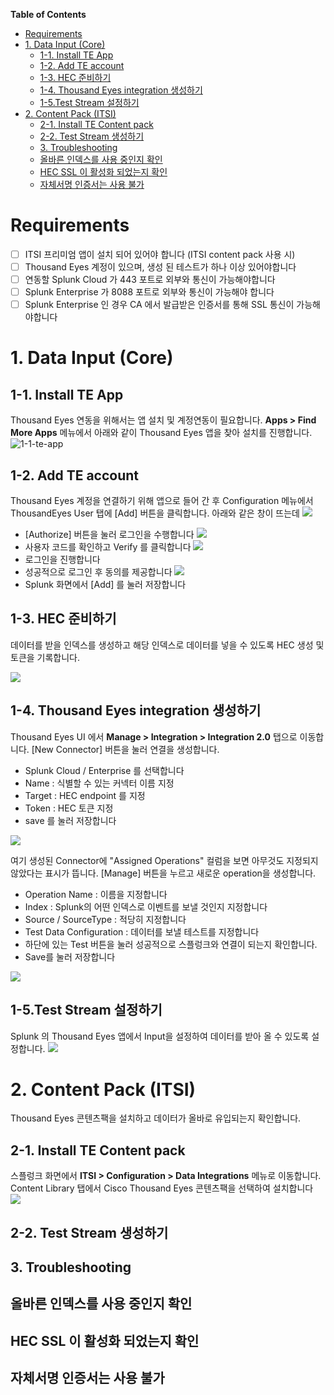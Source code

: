 **Table of Contents**

- [Requirements](#requirements)
- [1. Data Input (Core)](#1-data-input-core)
  - [1-1. Install TE App](#1-1-install-te-app)
  - [1-2. Add TE account](#1-2-add-te-account)
  - [1-3. HEC 준비하기](#1-3-hec-준비하기)
  - [1-4. Thousand Eyes integration 생성하기](#1-4-thousand-eyes-integration-생성하기)
  - [1-5.Test Stream 설정하기](#1-5test-stream-설정하기)
- [2. Content Pack (ITSI)](#2-content-pack-itsi)
  - [2-1. Install TE Content pack](#2-1-install-te-content-pack)
  - [2-2. Test Stream 생성하기](#2-2-test-stream-생성하기)
  - [3. Troubleshooting](#3-troubleshooting)
  - [올바른 인덱스를 사용 중인지 확인](#올바른-인덱스를-사용-중인지-확인)
  - [HEC SSL 이 활성화 되었는지 확인](#hec-ssl-이-활성화-되었는지-확인)
  - [자체서명 인증서는 사용 불가](#자체서명-인증서는-사용-불가)

# Requirements

- [ ] ITSI 프리미엄 앱이 설치 되어 있어야 합니다 (ITSI content pack 사용 시)
- [ ] Thousand Eyes 계정이 있으며, 생성 된 테스트가 하나 이상 있어야합니다
- [ ] 연동할 Splunk Cloud 가 443 포트로 외부와 통신이 가능해야합니다
- [ ] Splunk Enterprise 가 8088 포트로 외부와 통신이 가능해야 합니다
- [ ] Splunk Enterprise 인 경우 CA 에서 발급받은 인증서를 통해 SSL 통신이 가능해야합니다

# 1. Data Input (Core)

## 1-1. Install TE App

Thousand Eyes 연동을 위해서는 앱 설치 및 계정연동이 필요합니다. **Apps > Find More Apps** 메뉴에서 아래와 같이 Thousand Eyes 앱을 찾아 설치를 진행합니다.
![1-1-te-app](./src/images/1-1-te-app.jpg)

## 1-2. Add TE account

Thousand Eyes 계정을 연결하기 위해 앱으로 들어 간 후 Configuration 메뉴에서 ThousandEyes User 탭에 [Add] 버튼을 클릭합니다.
아래와 같은 창이 뜨는데
![](./src/images/1-2-te-login1.jpg)

- [Authorize] 버튼을 눌러 로그인을 수행합니다
  ![](./src/images/1-2-te-login2.jpg)
- 사용자 코드를 확인하고 Verify 를 클릭합니다
  ![](./src/images/1-2-te-login3.jpg)
- 로그인을 진행합니다
- 성공적으로 로그인 후 동의를 제공합니다
  ![](./src/images/1-2-te-login4.jpg)
- Splunk 화면에서 [Add] 를 눌러 저장합니다

## 1-3. HEC 준비하기

데이터를 받을 인덱스를 생성하고 해당 인덱스로 데이터를 넣을 수 있도록 HEC 생성 및 토큰을 기록합니다.

![](./src/images/1-3-hec.jpg)

## 1-4. Thousand Eyes integration 생성하기

Thousand Eyes UI 에서 **Manage > Integration > Integration 2.0** 탭으로 이동합니다.
[New Connector] 버튼을 눌러 연결을 생성합니다.

- Splunk Cloud / Enterprise 를 선택합니다
- Name : 식별할 수 있는 커넥터 이름 지정
- Target : HEC endpoint 를 지정
- Token : HEC 토큰 지정
- save 를 눌러 저장합니다

![](./src/images/1-4-te-connector.jpg)

여기 생성된 Connector에 "Assigned Operations" 컬럼을 보면 아무것도 지정되지 않았다는 표시가 뜹니다.
[Manage] 버튼을 누르고 새로운 operation을 생성합니다.

- Operation Name : 이름을 지정합니다
- Index : Splunk의 어떤 인덱스로 이벤트를 보낼 것인지 지정합니다
- Source / SourceType : 적당히 지정합니다
- Test Data Configuration : 데이터를 보낼 테스트를 지정합니다
- 하단에 있는 Test 버튼을 눌러 성공적으로 스플렁크와 연결이 되는지 확인합니다.
- Save를 눌러 저장합니다

![](./src/images/1-4-te-operation.jpg)

## 1-5.Test Stream 설정하기

Splunk 의 Thousand Eyes 앱에서 Input을 설정하여 데이터를 받아 올 수 있도록 설정합니다.
![](./src/images/1-5-te-input.jpg)

# 2. Content Pack (ITSI)

Thousand Eyes 콘텐츠팩을 설치하고 데이터가 올바로 유입되는지 확인합니다.

## 2-1. Install TE Content pack

스플렁크 화면에서 **ITSI > Configuration > Data Integrations** 메뉴로 이동합니다.
Content Library 탭에서 Cisco Thousand Eyes 콘텐츠팩을 선택하여 설치합니다
![](./src/images/2-1-te-content-pack.jpg)

## 2-2. Test Stream 생성하기

## 3. Troubleshooting

## 올바른 인덱스를 사용 중인지 확인

## HEC SSL 이 활성화 되었는지 확인

## 자체서명 인증서는 사용 불가
